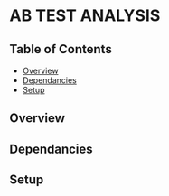 # AB TEST ANALYSIS

## Table of Contents

* [Overview](#Overview)
* [Dependancies](#Dependancies) 
* [Setup](#Setup)


## Overview
## Dependancies
## Setup

